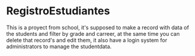 # RegistroEstudiantes
This is a proyect from school, it's supposed to make a record with data of the students and filter by grade and carreer, at the same time you can delete that record's
and edit them, it also have a login system for administrators to manage the studentdata. 
